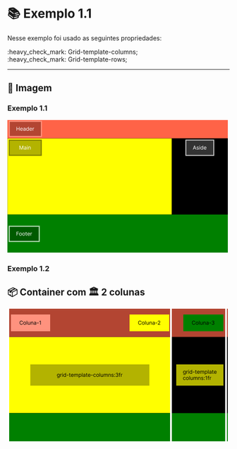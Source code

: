 # :books: Exemplo 1.1

<p>Nesse exemplo foi usado as seguintes propriedades:</p>
<p>    
    :heavy_check_mark: Grid-template-columns;<br>
    :heavy_check_mark: Grid-template-rows;<br>          
</p>

---

## :art: Imagem 

### Exemplo 1.1

<img alt="container" src="./../img/img-01-aula-1.1-ex.png">

### Exemplo 1.2

## :package: Container com :classical_building: 2 colunas

<img alt="container" src="./../img/img-01-aula-1.1.1-ex.png">
